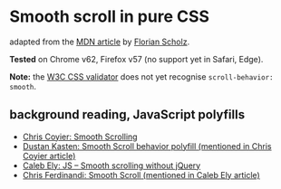 # Smooth scroll in pure CSS

adapted from the [MDN article](https://developer.mozilla.org/en-US/docs/Web/CSS/scroll-behavior) by [Florian Scholz](https://developer.mozilla.org/en-US/profiles/fscholz).

**Tested** on Chrome v62, Firefox v57 (no support yet in Safari, Edge).

**Note:** the [W3C CSS validator](http://jigsaw.w3.org/css-validator/) does not yet recognise `scroll-behavior: smooth`.

## background reading, JavaScript polyfills

- [Chris Coyier: Smooth Scrolling](https://css-tricks.com/snippets/jquery/smooth-scrolling/)
- [Dustan Kasten: Smooth Scroll behavior polyfill (mentioned in Chris Coyier article)](https://github.com/iamdustan/smoothscroll)
- [Caleb Ely: JS – Smooth scrolling without jQuery](https://triangle717.wordpress.com/2015/09/30/js-smooth-scrolling/)
- [Chris Ferdinandi: Smooth Scroll (mentioned in Caleb Ely article)](https://github.com/cferdinandi/smooth-scroll)
